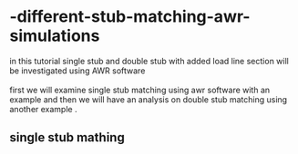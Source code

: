# -different-stub-matching-awr-simulations
in this tutorial single stub and double stub with added load line section will be investigated using AWR software
<br> <br>
first we will examine single stub matching using awr software with an example and then we will have an analysis on double stub matching using another example .<br>
## single stub mathing

